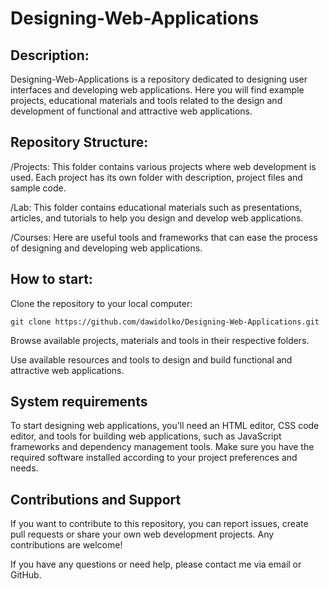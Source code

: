 # Designing-Web-Applications

## **Description:**
Designing-Web-Applications is a repository dedicated to designing user interfaces and developing web applications. Here you will find example projects, educational materials and tools related to the design and development of functional and attractive web applications.

## **Repository Structure:**
/Projects: This folder contains various projects where web development is used. Each project has its own folder with description, project files and sample code.

/Lab: This folder contains educational materials such as presentations, articles, and tutorials to help you design and develop web applications.

/Courses: Here are useful tools and frameworks that can ease the process of designing and developing web applications.

## **How ​​to start:**

Clone the repository to your local computer:
```
git clone https://github.com/dawidolko/Designing-Web-Applications.git
```

Browse available projects, materials and tools in their respective folders.

Use available resources and tools to design and build functional and attractive web applications.

## **System requirements**
To start designing web applications, you'll need an HTML editor, CSS code editor, and tools for building web applications, such as JavaScript frameworks and dependency management tools. Make sure you have the required software installed according to your project preferences and needs.

## **Contributions and Support**
If you want to contribute to this repository, you can report issues, create pull requests or share your own web development projects. Any contributions are welcome!

If you have any questions or need help, please contact me via email or GitHub.
